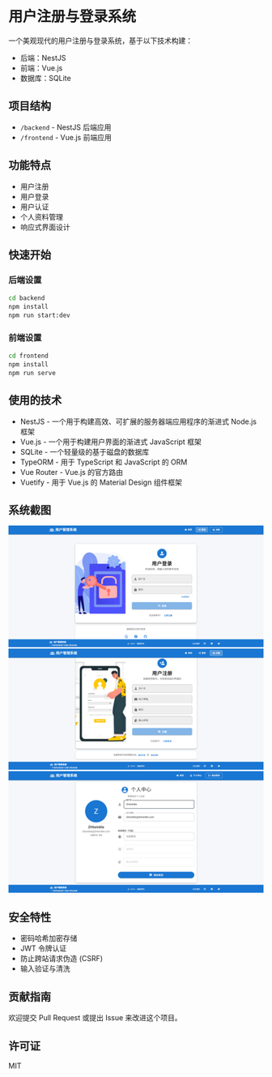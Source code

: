 # 用户注册与登录系统

一个美观现代的用户注册与登录系统，基于以下技术构建：
- 后端：NestJS
- 前端：Vue.js
- 数据库：SQLite

## 项目结构
- `/backend` - NestJS 后端应用
- `/frontend` - Vue.js 前端应用

## 功能特点
- 用户注册
- 用户登录
- 用户认证
- 个人资料管理
- 响应式界面设计

## 快速开始

### 后端设置
```bash
cd backend
npm install
npm run start:dev
```

### 前端设置
```bash
cd frontend
npm install
npm run serve
```

## 使用的技术
- NestJS - 一个用于构建高效、可扩展的服务器端应用程序的渐进式 Node.js 框架
- Vue.js - 一个用于构建用户界面的渐进式 JavaScript 框架
- SQLite - 一个轻量级的基于磁盘的数据库
- TypeORM - 用于 TypeScript 和 JavaScript 的 ORM
- Vue Router - Vue.js 的官方路由
- Vuetify - 用于 Vue.js 的 Material Design 组件框架

## 系统截图
![登录界面](screenshots/login.png)
![注册界面](screenshots/register.png)
![个人中心](screenshots/profile.png)

## 安全特性
- 密码哈希加密存储
- JWT 令牌认证
- 防止跨站请求伪造 (CSRF)
- 输入验证与清洗

## 贡献指南
欢迎提交 Pull Request 或提出 Issue 来改进这个项目。

## 许可证
MIT
